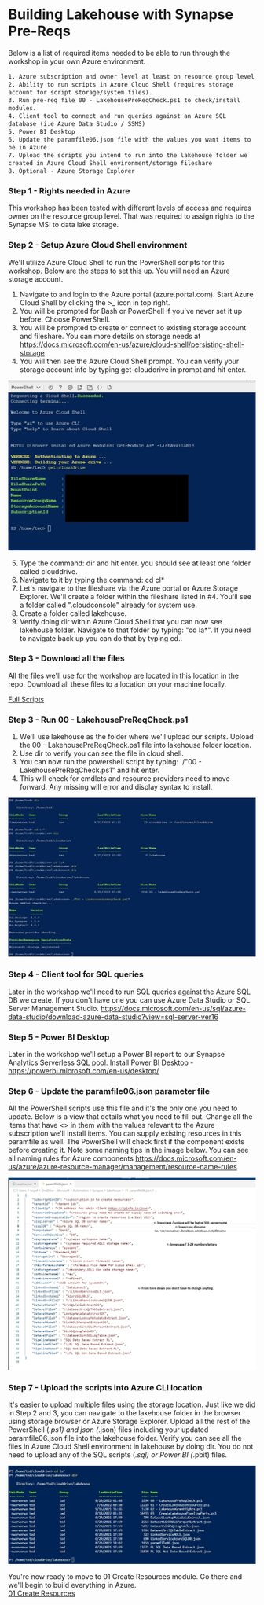 # Building Lakehouse with Synapse Pre-Reqs
Below is a list of required items needed to be able to run through the workshop in your own Azure environment.  
		
	1. Azure subscription and owner level at least on resource group level 
	2. Ability to run scripts in Azure Cloud Shell (requires storage account for script storage/system files). 
	3. Run pre-req file 00 - LakehousePreReqCheck.ps1 to check/install modules.  
	4. Client tool to connect and run queries against an Azure SQL database (i.e Azure Data Studio / SSMS)
 	5. Power BI Desktop 
	6. Update the paramfile06.json file with the values you want items to be in Azure
	7. Upload the scripts you intend to run into the lakehouse folder we created in Azure Cloud Shell environment/storage fileshare 
	8. Optional - Azure Storage Explorer 
  



### Step 1 - Rights needed in Azure ###
This workshop has been tested with different levels of access and requires owner on the resource group level.  That was required to assign rights to the Synapse MSI to data lake storage.  

### Step 2 - Setup Azure Cloud Shell environment ###
We'll utilize Azure Cloud Shell to run the PowerShell scripts for this workshop.  Below are the steps to set this up.  You will need an Azure storage account.  

1. Navigate to and login to the Azure portal (azure.portal.com).  Start Azure Cloud Shell by clicking the  >_ icon in top right.  
2. You will be prompted for Bash or PowerShell if you've never set it up before.  Choose PowerShell. 
3. You will be prompted to create or connect to existing storage account and fileshare.  You can more details on storage needs at  https://docs.microsoft.com/en-us/azure/cloud-shell/persisting-shell-storage.  
4. You will then see the Azure Cloud Shell prompt.  You can verify your storage account info by typing get-clouddrive in prompt and hit enter.  

![alt text](https://github.com/hfoley/EDU/blob/master/images/lakehouse/CloudShell02.jpg?raw=true)

5. Type the command:  dir and hit enter.  you should see at least one folder called clouddrive.  
6. Navigate to it by typing the command:  cd cl*  
7. Let's navigate to the fileshare via the Azure portal or Azure Storage Explorer.  We'll create a folder within the fileshare listed in #4.  You'll see a folder called ".cloudconsole" already for system use.  
8. Create a folder called lakehouse. 
9. Verify doing dir within Azure Cloud Shell that you can now see lakehouse folder.  Navigate to that folder by typing: "cd la*".  If you need to navigate back up you can do that by typing cd..

### Step 3 - Download all the files ###
All the files we'll use for the workshop are located in this location in the repo.  Download all these files to a location on your machine locally. 

[Full Scripts](https://github.com/hfoley/lakehouse/tree/main/scripts) 

### Step 3 - Run 00 - LakehousePreReqCheck.ps1 ###
1. We'll use lakehouse as the folder where we'll upload our scripts.  Upload the 00 - LakehousePreReqCheck.ps1 file into lakehouse folder location. 
2. Use dir to verify you can see the file in cloud shell.  
3. You can now run the powershell script by typing: ./"00 - LakehousePreReqCheck.ps1" and hit enter. 
4. This will check for cmdlets and resource providers need to move forward.  Any missing will error and display syntax to install. 

![alt text](https://github.com/hfoley/EDU/blob/master/images/lakehouse/CloudShell03.jpg?raw=true)
		
	
### Step 4 - Client tool for SQL queries ###
Later in the workshop we'll need to run SQL queries against the Azure SQL DB we create.  If you don't have one you can use Azure Data Studio or SQL Server Management Studio. https://docs.microsoft.com/en-us/sql/azure-data-studio/download-azure-data-studio?view=sql-server-ver16

### Step 5 - Power BI Desktop ###
Later in the workshop we'll setup a Power BI report to our Synapse Analytics Serverless SQL pool.  Install Power BI Desktop - https://powerbi.microsoft.com/en-us/desktop/

### Step 6 - Update the paramfile06.json parameter file ### 
All the PowerShell scripts use this file and it's the only one you need to update.  Below is a view that details what you need to fill out.  Change all the items that have <> in them with the values relevant to the Azure subscription we'll install items.  You can supply existing resources in this paramfile as well.  The PowerShell will check first if the component exists before creating it.  Note some naming tips in the image below.  You can see all naming rules for Azure components https://docs.microsoft.com/en-us/azure/azure-resource-manager/management/resource-name-rules

![alt text](https://github.com/hfoley/EDU/blob/master/images/lakehouse/paramfile06.jpg?raw=true)

### Step 7 - Upload the scripts into Azure CLI location ### 
It's easier to upload multiple files using the storage location.  Just like we did in Step 2 and 3, you can navigate to the lakehouse folder in the browser using storage browser or Azure Storage Explorer.  Upload all the rest of the PowerShell (*.ps1) and json (*.json) files including your updated paramfile06.json file into the lakehouse folder.  Verify you can see all the files in Azure Cloud Shell environment in lakehouse by doing dir.  You do not need to upload any of the SQL scripts (*.sql) or Power BI (*.pbit) files.  

![alt text](https://github.com/hfoley/EDU/blob/master/images/lakehouse/scripts01.jpg?raw=true)

You're now ready to move to 01 Create Resources module.  Go there and we'll begin to build everything in Azure.  
[01 Create Resources](https://github.com/hfoley/lakehouse/tree/main/01%20Create%20Resources) 
